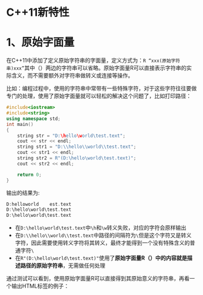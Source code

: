 # C++11新特性

# 1、原始字面量

在C++11中添加了定义原始字符串的字面量，定义方式为：`R “xxx(原始字符串)xxx”`其中（）两边的字符串可以省略。原始字面量R可以直接表示字符串的实际含义，而不需要额外对字符串做转义或连接等操作。

比如：编程过程中，使用的字符串中常带有一些特殊字符，对于这些字符往往要做专门的处理，使用了原始字面量就可以轻松的解决这个问题了，比如打印路径：

```c++
#include<iostream>
#include<string>
using namespace std;
int main()
{
    string str = "D:\hello\world\test.text";
    cout << str << endl;
    string str1 = "D:\\hello\\world\\test.text";
    cout << str1 << endl;
    string str2 = R"(D:\hello\world\test.text)";
    cout << str2 << endl;

    return 0;
}
```

输出的结果为:

```c++
D:helloworld    est.text
D:\hello\world\test.text
D:\hello\world\test.text
```

- 在`D:\hello\world\test.text`中`\h`和`\w`转义失败，对应的字符会原样输出
- 在`D:\\hello\\world\\test.text`中路径的间隔符为`\`但是这个字符又是转义字符，因此需要使用转义字符将其转义，最终才能得到一个没有特殊含义的普通字符`\`
- 在`R"(D:\hello\world\test.text)"`使用了**原始字面量R（）中的内容就是描述路径的原始字符串**，无需做任何处理

通过测试可以看到，使用原始字面量R可以直接得到其原始意义的字符串，再看一个输出HTML标签的例子：































































































































































































































































































































































































